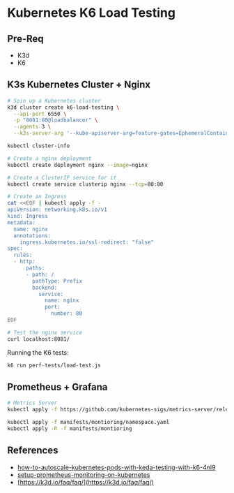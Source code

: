 # Kubernetes K6 Load Testing

## Pre-Req

* K3d
* K6

## K3s Kubernetes Cluster + Nginx

```zsh
# Spin up a Kubernetes cluster
k3d cluster create k6-load-testing \
  --api-port 6550 \
  -p "8081:80@loadbalancer" \
  --agents 3 \
  --k3s-server-arg '--kube-apiserver-arg=feature-gates=EphemeralContainers=true'

kubectl cluster-info

# Create a nginx deployment
kubectl create deployment nginx --image=nginx

# Create a ClusterIP service for it
kubectl create service clusterip nginx --tcp=80:80

# Create an Ingress
cat <<EOF | kubectl apply -f -
apiVersion: networking.k8s.io/v1
kind: Ingress
metadata:
  name: nginx
  annotations:
    ingress.kubernetes.io/ssl-redirect: "false"
spec:
  rules:
  - http:
      paths:
      - path: /
        pathType: Prefix
        backend:
          service:
            name: nginx
            port:
              number: 80
EOF

# Test the nginx service
curl localhost:8081/
```

Running the K6 tests:

```zsh
k6 run perf-tests/load-test.js
```

## Prometheus + Grafana

```zsh
# Metrics Server
kubectl apply -f https://github.com/kubernetes-sigs/metrics-server/releases/latest/download/components.yaml

```

```zsh
kubectl apply -f manifests/montioring/namespace.yaml
kubectl apply -R -f manifests/montioring
```

## References

* [how-to-autoscale-kubernetes-pods-with-keda-testing-with-k6-4nl9](https://dev.to/k6/how-to-autoscale-kubernetes-pods-with-keda-testing-with-k6-4nl9)
* [setup-prometheus-monitoring-on-kubernetes](https://devopscube.com/setup-prometheus-monitoring-on-kubernetes/)
* [https://k3d.io/faq/faq/](https://k3d.io/faq/faq/)